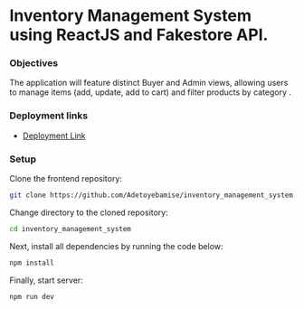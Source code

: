 # Inventory Management System using ReactJS and Fakestore API.

### Objectives

The application will feature distinct Buyer and Admin views, allowing users to manage items (add, update, add to cart) and filter products by category .

### Deployment links

- [Deployment Link](https://inventorytul.netlify.app/)

### Setup

Clone the frontend repository:

```bash
git clone https://github.com/Adetoyebamise/inventory_management_system.git
```

Change directory to the cloned repository:

```bash
cd inventory_management_system
```

Next, install all dependencies by running the code below:

```bash
npm install
```

Finally, start server:

```bash
npm run dev
```

